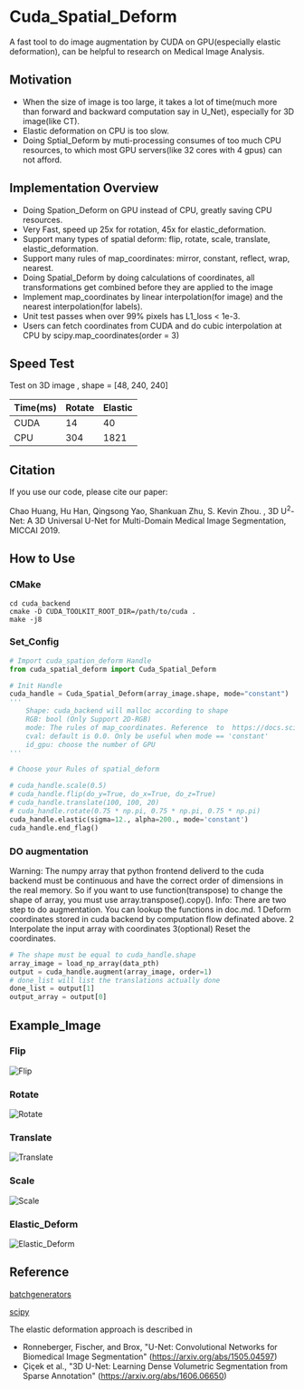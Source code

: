 # Cuda_Spatial_Deform

A fast tool to do image augmentation by CUDA on GPU(especially elastic deformation), can be helpful to research on Medical Image Analysis.

## Motivation
- When the size of image is too large, it takes a lot of time(much more than forward and backward computation say in U_Net), especially for 3D image(like CT).
- Elastic deformation on CPU is too slow.
- Doing Sptial_Deform by muti-processing consumes of too much CPU resources, to which most GPU servers(like 32 cores with 4 gpus) can not afford.

## Implementation Overview
- Doing Spation_Deform on GPU instead of CPU, greatly saving CPU resources.
- Very Fast, speed up 25x for rotation, 45x for elastic_deformation.
- Support many types of spatial deform: flip, rotate, scale, translate, elastic_deformation.
- Support many rules of map_coordinates: mirror, constant, reflect, wrap, nearest.
- Doing Spatial_Deform by doing calculations of coordinates, all transformations get combined before they are applied to the image
- Implement map_coordinates by linear interpolation(for image) and the nearest interpolation(for labels).
- Unit test passes when over 99% pixels has L1_loss < 1e-3.
- Users can fetch coordinates from CUDA and do cubic interpolation at CPU by scipy.map_coordinates(order = 3)

## Speed Test
Test on 3D image , shape = [48, 240, 240]

Time(ms) | Rotate | Elastic
---  | --- | ---
CUDA | 14 | 40
CPU | 304 | 1821

## Citation
If you use our code, please cite our paper:

Chao Huang, Hu Han, Qingsong Yao, Shankuan Zhu, S. Kevin Zhou. , 3D U<sup>2</sup>-Net: A 3D Universal U-Net for Multi-Domain Medical Image Segmentation, MICCAI 2019.


## How to Use

### CMake
```shell
cd cuda_backend
cmake -D CUDA_TOOLKIT_ROOT_DIR=/path/to/cuda .
make -j8
```

### Set_Config
```python
# Import cuda_spation_deform Handle
from cuda_spatial_deform import Cuda_Spatial_Deform

# Init Handle
cuda_handle = Cuda_Spatial_Deform(array_image.shape, mode="constant")
'''
    Shape: cuda_backend will malloc according to shape
    RGB: bool (Only Support 2D-RGB)
    mode: The rules of map_coordinates. Reference  to  https://docs.scipy.org/doc/scipy/reference/generated/scipy.ndimage.map_coordinates.html
    cval: default is 0.0. Only be useful when mode == 'constant'
    id_gpu: choose the number of GPU
'''

# Choose your Rules of spatial_deform

# cuda_handle.scale(0.5)
# cuda_handle.flip(do_y=True, do_x=True, do_z=True)
# cuda_handle.translate(100, 100, 20)
# cuda_handle.rotate(0.75 * np.pi, 0.75 * np.pi, 0.75 * np.pi)
cuda_handle.elastic(sigma=12., alpha=200., mode='constant')
cuda_handle.end_flag()
```

### DO augmentation
Warning: The numpy array that python frontend deliverd to the cuda backend must be continuous and have the correct order of dimensions in the real memory.
So if you want to use function(transpose) to change the shape of array, you must use array.transpose().copy().
Info: There are two step to do augmentation. You can lookup the functions in doc.md.
1 Deform coordinates stored in cuda backend by computation flow definated above.
2 Interpolate the input array with coordinates
3(optional) Reset the coordinates.
```python
# The shape must be equal to cuda_handle.shape
array_image = load_np_array(data_pth)
output = cuda_handle.augment(array_image, order=1)
# done_list will list the translations actually done
done_list = output[1]
output_array = output[0]
```

## Example_Image

### Flip
![Flip](https://github.com/qsyao/cuda_spatial_deform/blob/master/data/Daenerys_Flip.jpg)
### Rotate
![Rotate](https://github.com/qsyao/cuda_spatial_deform/blob/master/data/Daenerys_Rotate.jpg)
### Translate
![Translate](https://github.com/qsyao/cuda_spatial_deform/blob/master/data/Daenerys_Translate.jpg)
### Scale
![Scale](https://github.com/qsyao/cuda_spatial_deform/blob/master/data/Daenerys_Scale.jpg)
### Elastic_Deform
![Elastic_Deform](https://github.com/qsyao/cuda_spatial_deform/blob/master/data/Daenerys_Elastic.jpg)
## Reference
[batchgenerators](https://github.com/MIC-DKFZ/batchgenerators)

[scipy](https://github.com/scipy/scipy)

The elastic deformation approach is described in
*   Ronneberger, Fischer, and Brox, "U-Net: Convolutional Networks for Biomedical
    Image Segmentation" (<https://arxiv.org/abs/1505.04597>)
*   Çiçek et al., "3D U-Net: Learning Dense Volumetric
    Segmentation from Sparse Annotation" (<https://arxiv.org/abs/1606.06650>)
